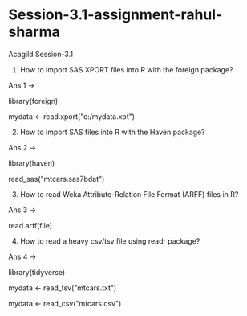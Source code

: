 # Session-3.1-assignment-rahul-sharma
Acagild Session-3.1

1. How to import SAS XPORT files into R with the foreign package?

Ans 1 -> 

library(foreign)

mydata <- read.xport("c:/mydata.xpt")

2. How to import SAS files into R with the Haven package?

Ans 2 ->

library(haven)

read_sas("mtcars.sas7bdat")

3. How to read Weka Attribute-Relation File Format (ARFF) files in R?

Ans 3 ->

read.arff(file)

4. How to read a heavy csv/tsv file using readr package?

Ans 4 ->

library(tidyverse)

mydata <- read_tsv("mtcars.txt")

mydata <- read_csv("mtcars.csv")
